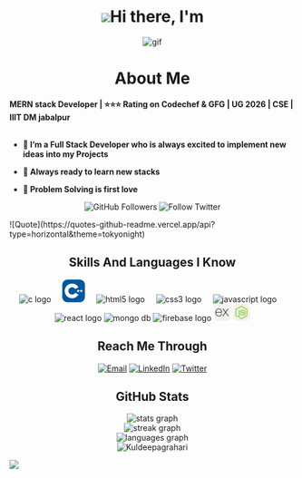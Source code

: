  <div align="center"> <span><h1><img src="https://media.giphy.com/media/hvRJCLFzcasrR4ia7z/giphy.gif" width="34px">Hi there, I'm </h1>

   <img src="assets/Kuldeep.gif" width="200px" alt="gif"  class="gif-img" /></span></div>
<div align="center"><h1> About Me</h1></div>

<b>MERN stack Developer | ⭐⭐⭐ Rating on Codechef & GFG | UG 2026 | CSE | IIIT DM jabalpur</b>
<br />
<br />
<strong>

- 🌱 I’m a Full Stack Developer who is always excited to implement new ideas into my Projects

- 🏢 Always ready to learn new stacks 

- 🤷 Problem Solving is first love

</strong>

<p align="center">

<img alt="GitHub Followers" src="https://img.shields.io/github/followers/Kuldeepagrahari?style=for-the-badge&logo=github" >  

<img alt="Follow Twitter" src="https://img.shields.io/badge/follow-@kuldeep_106-blue?style=for-the-badge&logo=twitter&link=https://x.com/kuldeep_106">
  
</p>
![Quote](https://quotes-github-readme.vercel.app/api?type=horizontal&theme=tokyonight)
<div align="center">

## Skills And Languages I Know
  <img src="https://cdn.jsdelivr.net/gh/devicons/devicon/icons/c/c-original.svg" height="40" alt="c logo"  />
  <img width="12" />

  <img src="https://raw.githubusercontent.com/tandpfun/skill-icons/65dea6c4eaca7da319e552c09f4cf5a9a8dab2c8/icons/CPP.svg" height="40" alt="c logo"  />
  <img width="12" />
  <img src="https://cdn.jsdelivr.net/gh/devicons/devicon/icons/html5/html5-original.svg" height="40" alt="html5 logo"  />
  <img width="12" />
  <img src="https://cdn.jsdelivr.net/gh/devicons/devicon/icons/css3/css3-original.svg" height="40" alt="css3 logo"  />
  <img width="12" />
  <img src="https://cdn.jsdelivr.net/gh/devicons/devicon/icons/javascript/javascript-original.svg" height="40" alt="javascript logo"  />
  <img width="12" />
  <img src="https://cdn.jsdelivr.net/gh/devicons/devicon/icons/react/react-original.svg" height="40" alt="react logo"  />
  <img src="https://cdn.jsdelivr.net/gh/devicons/devicon@latest/icons/mongodb/mongodb-original.svg" height="40" alt="mongo db" />
<img src="https://cdn.jsdelivr.net/gh/devicons/devicon/icons/firebase/firebase-plain.svg" height="30" alt="firebase logo" title="Firebase" />
<img style="background-color:white" src="https://raw.githubusercontent.com/tandpfun/skill-icons/65dea6c4eaca7da319e552c09f4cf5a9a8dab2c8/icons/ExpressJS-Light.svg" height="30" alt="express logo" title="Express" />
<img src="https://raw.githubusercontent.com/tandpfun/skill-icons/65dea6c4eaca7da319e552c09f4cf5a9a8dab2c8/icons/NodeJS-Light.svg" height="30" alt="node logo" title="Node" />


## Reach Me Through
[![Email](https://img.shields.io/badge/-Email-red?style=for-the-badge&logo=gmail&logoColor=white)](mailto:kuldeepagrahari9103@gmail.com)
[![LinkedIn](https://img.shields.io/badge/-LinkedIn-blue?style=for-the-badge&logo=linkedin&logoColor=white)](https://www.linkedin.com/in/kuldeep-agrahari-56b159260/)
[![Twitter](https://img.shields.io/badge/-Twitter-1c1c1c?style=for-the-badge&logo=Twitter&logoColor=white)](https://twitter.com/kuldeep_106)

## GitHub Stats
<div align="center">
  <img src="https://github-readme-stats.vercel.app/api?username=Kuldeepagrahari&hide_title=false&hide_rank=false&show_icons=true&include_all_commits=true&count_private=true&disable_animations=false&theme=react&locale=en&hide_border=true&order=1&v=1" height="159" alt="stats graph" />
 <br>
  <img src="https://streak-stats.demolab.com?user=Kuldeepagrahari&locale=en&mode=daily&theme=react&hide_border=true&border_radius=5&order=3" height="150" alt="streak graph" /> <br>
  <img src="https://github-readme-stats.vercel.app/api/top-langs?username=Kuldeepagrahari&locale=en&hide_title=false&layout=compact&card_width=320&langs_count=5&theme=react&hide_border=true&order=2" height="167" alt="languages graph"  />
</div>
<div align = "center">
<img src="https://komarev.com/ghpvc/?username=Kuldeepagrahari&label=Profile%20views&color=0e75b6&style=flat" alt="Kuldeepagrahari" /> </p>
</div>
</div>
 <img src="https://github-readme-activity-graph.vercel.app/graph?username=Kuldeepagrahari&theme=react-dark&bg_color=00000000&color=4D89F9&line=4D89F9&point=007EC6&area=true&hide_border=true&area_color=#a8c7ff"> <br>
